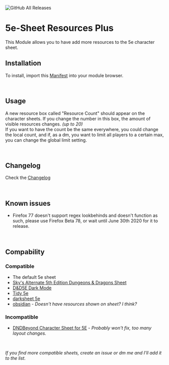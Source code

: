 ![GitHub All Releases](https://img.shields.io/badge/dynamic/json?color=green&label=downloads&query=*&url=http%3A%2F%2Faws.ardittristan.xyz%3A9756%2FdownloadCount%2F5eSheet-resourcesPlus)

# 5e-Sheet Resources Plus

This Module allows you to have add more resources to the 5e character sheet.

## Installation

To install, import this [Manifest](https://raw.githubusercontent.com/ardittristan/5eSheet-resourcesPlus/master/module.json) into your module browser.

&nbsp;

## Usage

A new resource box called "Resource Count" should appear on the character sheets. If you change the number in this box, the amount of visible resources changes. *(up to 20)*  
If you want to have the count be the same everywhere, you could change the local count, and if, as a dm, you want to limit all players to a certain max, you can change the global limit setting.

&nbsp;

## Changelog

Check the [Changelog](https://github.com/ardittristan/5eSheet-resourcesPlus/blob/master/CHANGELOG.md)

&nbsp;

## Known issues

* Firefox 77 doesn't support regex lookbehinds and doesn't function as such, please use Firefox Beta 78, or wait until June 30th 2020 for it to release.

&nbsp;

## Compability

### Compatible

* The default 5e sheet
* [Sky's Alternate 5th Edition Dungeons & Dragons Sheet](https://github.com/Sky-Captain-13/foundry/tree/master/alt5e)
* [D&D5E Dark Mode](https://github.com/stryxin/dnd5edark-foundryvtt)
* [Tidy 5e](https://github.com/sdenec/tidy5e-sheet)
* [darksheet 5e](https://github.com/Handyfon/Darksheet/tree/master)
* [obsidian](https://bitbucket.org/Fyorl/obsidian) - *Doesn't have resources shown on sheet? I think?*

### Incompatible

* [DNDBeyond Character Sheet for 5E](https://github.com/jopeek/fvtt-dndbeyond-character-sheet) - *Probably won't fix, too many layout changes.*

&nbsp;

*If you find more compatible sheets, create an issue or dm me and I'll add it to the list.*
